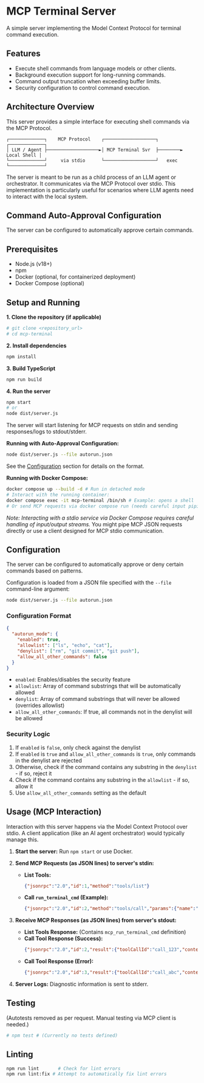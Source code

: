 # MCP Terminal Server

A simple server implementing the Model Context Protocol for terminal command execution.

## Features

*   Execute shell commands from language models or other clients.
*   Background execution support for long-running commands.
*   Command output truncation when exceeding buffer limits.
*   Security configuration to control command execution.

## Architecture Overview

This server provides a simple interface for executing shell commands via the MCP Protocol.

```
┌─────────────┐    MCP Protocol    ┌───────────────────┐        ┌─────────────┐
│ LLM / Agent ├───────────────────►│ MCP Terminal Svr  ├────────► Local Shell │
└─────────────┘     via stdio      └───────────────────┘   exec  └─────────────┘
```

The server is meant to be run as a child process of an LLM agent or orchestrator. It communicates via the MCP Protocol over stdio. This implementation is particularly useful for scenarios where LLM agents need to interact with the local system.

## Command Auto-Approval Configuration

The server can be configured to automatically approve certain commands.

## Prerequisites

*   Node.js (v18+)
*   npm
*   Docker (optional, for containerized deployment)
*   Docker Compose (optional)

## Setup and Running

**1. Clone the repository (if applicable)**

```bash
# git clone <repository_url>
# cd mcp-terminal
```

**2. Install dependencies**

```bash
npm install
```

**3. Build TypeScript**

```bash
npm run build
```

**4. Run the server**

```bash
npm start
# or
node dist/server.js
```

The server will start listening for MCP requests on stdin and sending responses/logs to stdout/stderr.

**Running with Auto-Approval Configuration:**

```bash
node dist/server.js --file autorun.json
```

See the [Configuration](#configuration) section for details on the format.

**Running with Docker Compose:**

```bash
docker compose up --build -d # Run in detached mode
# Interact with the running container:
docker compose exec -it mcp-terminal /bin/sh # Example: opens a shell
# Or send MCP requests via docker compose run (needs careful input piping)
```
*Note: Interacting with a stdio service via Docker Compose requires careful handling of input/output streams.* You might pipe MCP JSON requests directly or use a client designed for MCP stdio communication.

## Configuration

The server can be configured to automatically approve or deny certain commands based on patterns.

Configuration is loaded from a JSON file specified with the `--file` command-line argument:

```bash
node dist/server.js --file autorun.json
```

### Configuration Format

```json
{
  "autorun_mode": {
    "enabled": true,
    "allowlist": ["ls", "echo", "cat"],
    "denylist": ["rm", "git commit", "git push"],
    "allow_all_other_commands": false
  }
}
```

- `enabled`: Enables/disables the security feature
- `allowlist`: Array of command substrings that will be automatically allowed
- `denylist`: Array of command substrings that will never be allowed (overrides allowlist)
- `allow_all_other_commands`: If true, all commands not in the denylist will be allowed

### Security Logic

1. If `enabled` is `false`, only check against the denylist 
2. If `enabled` is `true` and `allow_all_other_commands` is `true`, only commands in the denylist are rejected
3. Otherwise, check if the command contains any substring in the `denylist` - if so, reject it
4. Check if the command contains any substring in the `allowlist` - if so, allow it
5. Use `allow_all_other_commands` setting as the default

## Usage (MCP Interaction)

Interaction with this server happens via the Model Context Protocol over stdio.
A client application (like an AI agent orchestrator) would typically manage this.

1.  **Start the server:** Run `npm start` or use Docker.
2.  **Send MCP Requests (as JSON lines) to server's stdin:**

    *   **List Tools:**
        ```json
        {"jsonrpc":"2.0","id":1,"method":"tools/list"}
        ```

    *   **Call `run_terminal_cmd` (Example):**
        ```json
        {"jsonrpc":"2.0","id":2,"method":"tools/call","params":{"name":"mcp_run_terminal_cmd","id":"call_123","arguments":{"command":"echo Hello MCP","explanation":"Simple echo command","is_background":false}}}
        ```

3.  **Receive MCP Responses (as JSON lines) from server's stdout:**

    *   **List Tools Response:** (Contains `mcp_run_terminal_cmd` definition)
    *   **Call Tool Response (Success):**
        ```json
        {"jsonrpc":"2.0","id":2,"result":{"toolCallId":"call_123","content":[{"type":"text","text":"{\"stdout\":\"Hello MCP\\n\",\"stderr\":\"\",\"exitCode\":0}"}]}}
        ```
    *   **Call Tool Response (Error):** 
        ```json
        {"jsonrpc":"2.0","id":3,"result":{"toolCallId":"call_abc","content":[{"type":"text","text":"{\"error\":true,\"code\":\"security_violation\",\"message\":\"Command is denied by security rules\",\"details\":{\"command\":\"rm -rf /\"}}"}],"isError":true}}
        ```

4.  **Server Logs:** Diagnostic information is sent to stderr.

## Testing

(Autotests removed as per request. Manual testing via MCP client is needed.)

```bash
# npm test # (Currently no tests defined)
```

## Linting

```bash
npm run lint       # Check for lint errors
npm run lint:fix # Attempt to automatically fix lint errors
```
